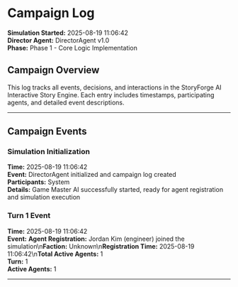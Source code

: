 # Campaign Log

**Simulation Started:** 2025-08-19 11:06:42  
**Director Agent:** DirectorAgent v1.0  
**Phase:** Phase 1 - Core Logic Implementation  

## Campaign Overview

This log tracks all events, decisions, and interactions in the StoryForge AI Interactive Story Engine.
Each entry includes timestamps, participating agents, and detailed event descriptions.

---

## Campaign Events

### Simulation Initialization
**Time:** 2025-08-19 11:06:42  
**Event:** DirectorAgent initialized and campaign log created  
**Participants:** System  
**Details:** Game Master AI successfully started, ready for agent registration and simulation execution


### Turn 1 Event
**Time:** 2025-08-19 11:06:42  
**Event:** **Agent Registration:** Jordan Kim (engineer) joined the simulation\n**Faction:** Unknown\n**Registration Time:** 2025-08-19 11:06:42\n**Total Active Agents:** 1  
**Turn:** 1  
**Active Agents:** 1  

---
